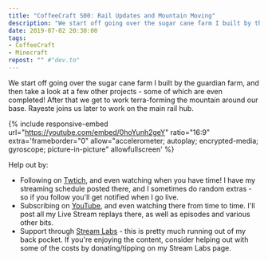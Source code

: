 ```yaml
---
title: "CoffeeCraft S00: Rail Updates and Mountain Moving"
description: "We start off going over the sugar cane farm I built by the guardian farm, and then take a look at a few other projects."
date: 2019-07-02 20:30:00
tags:
- CoffeeCraft
- Minecraft
repost: "" #"dev.to"
---
```


We start off going over the sugar cane farm I built by the guardian farm, and then take a look at a few other projects - some of which are even completed! After that we get to work terra-forming the mountain around our base. Rayeste joins us later to work on the main rail hub.
<!--more-->

{% include responsive-embed url="https://youtube.com/embed/0hoYunh2geY" ratio="16:9" extra='frameborder="0" allow="accelerometer; autoplay; encrypted-media; gyroscope; picture-in-picture" allowfullscreen' %}

Help out by:
 * Following on [Twtich](https://twitch.tv/AnonJr_Live), and even watching when you have time! I have my streaming schedule posted there, and I sometimes do random extras - so if you follow you'll get notified when I go live.
 * Subscribing on [YouTube](http://www.youtube.com/channel/UCXafqhKHbkSUIrq0LAuu0tw), and even watching there from time to time. I'll post all my Live Stream replays there, as well as episodes and various other bits.
 * Support through [Stream Labs](https://streamlabs.com/anonjr_live) - this is pretty much running out of my back pocket. If you're enjoying the content, consider helping out with some of the costs by donating/tipping on my Stream Labs page.